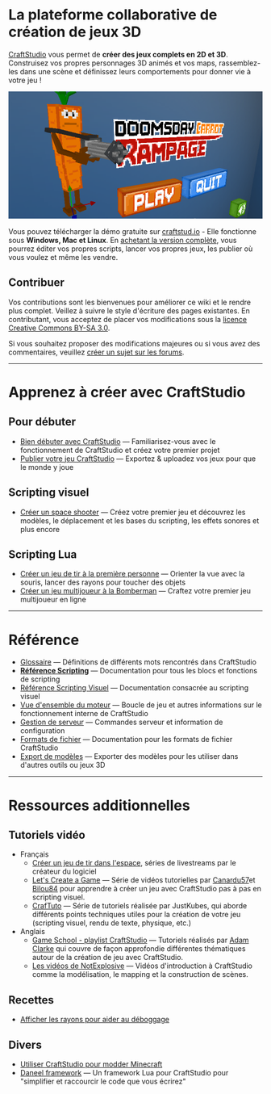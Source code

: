# La plateforme collaborative de création de jeux 3D

[CraftStudio](http://craftstud.io/) vous permet de **créer des jeux complets en 2D et 3D**. Construisez vos propres personnages 3D animés et vos maps, rassemblez-les dans une scène et définissez leurs comportements pour donner vie à votre jeu !

![](public/images/DoomsdayCarrotRampageMainMenuScene.png)

Vous pouvez télécharger la démo gratuite sur [craftstud.io](http://craftstud.io/) - Elle fonctionne sous **Windows, Mac et Linux**. En [achetant la version complète](http://craftstud.io/purchase), vous pourrez éditer vos propres scripts, lancer vos propres jeux, les publier où vous voulez et même les vendre.

## Contribuer

Vos contributions sont les bienvenues pour améliorer ce wiki et le rendre plus complet. Veillez à suivre le style d'écriture des pages existantes. En contributant, vous acceptez de placer vos modifications sous la [licence Creative Commons BY-SA 3.0](http://creativecommons.org/licenses/by-sa/3.0/).

Si vous souhaitez proposer des modifications majeures ou si vous avez des commentaires, veuillez [créer un sujet sur les forums](http://www.craftstudio.fr/forum/posting.php?mode=post&f=8).

----

# Apprenez à créer avec CraftStudio

## Pour débuter

  * [Bien débuter avec CraftStudio](Tutorials/Introduction.md) — Familiarisez-vous avec le fonctionnement de CraftStudio et créez votre premier projet
  * [Publier votre jeu CraftStudio](Tutorials/Publishing.md) — Exportez & uploadez vos jeux pour que le monde y joue

## Scripting visuel

  * [Créer un space shooter](Tutorials/Space_shooter.md) — Créez votre premier jeu et découvrez les modèles, le déplacement et les bases du scripting, les effets sonores et plus encore

## Scripting Lua

  * [Créer un jeu de tir à la première personne](Tutorials/FPS.md) — Orienter la vue avec la souris, lancer des rayons pour toucher des objets
  * [Créer un jeu multijoueur à la Bomberman](Tutorials/Blast_Turtles.md) — Craftez votre premier jeu multijoueur en ligne

----

# Référence

  * [Glossaire](Reference/Glossary.md) — Définitions de différents mots rencontrés dans CraftStudio
  * **[Référence Scripting](Reference/Scripting.md)** — Documentation pour tous les blocs et fonctions de scripting
  * [Référence Scripting Visuel](Reference/Visual_Scripting.md) — Documentation consacrée au scripting visuel
  * [Vue d'ensemble du moteur](Reference/Engine.md) — Boucle de jeu et autres informations sur le fonctionnement interne de CraftStudio
  * [Gestion de serveur](Reference/Server.md) — Commandes serveur et information de configuration
  * [Formats de fichier](Reference/File_formats.md) — Documentation pour les formats de fichier CraftStudio
  * [Export de modèles](Reference/Model_Export.md) — Exporter des modèles pour les utiliser dans d'autres outils ou jeux 3D

----

# Ressources additionnelles

## Tutoriels vidéo

  * Français
    * [Créer un jeu de tir dans l'espace](https://www.youtube.com/playlist?list=PLxa0hV7Yb3zeJKkM-unMrVwMxBFOlIEEr), séries de livestreams par le créateur du logiciel
    * [Let's Create a Game](http://www.youtube.com/playlist?list=PLkZeDm0F2axthFxsbrH9ruh4w4gxXU-dS) — Série de vidéos tutorielles par [Canardu57](https://twitter.com/Canardu57)et [Bilou84](https://twitter.com/bilou844) pour apprendre à créer un jeu avec CraftStudio pas à pas en scripting visuel.
    * [CrafTuto](http://www.youtube.com/playlist?list=PL5N-b9uoxkBb-vV_h-sbn2CEf_2idY97E) — Série de tutoriels réalisée par JustKubes, qui aborde différents points techniques utiles pour la création de votre jeu (scripting visuel, rendu de texte, physique, etc.)
  * Anglais
    * [Game School - playlist CraftStudio](http://www.youtube.com/playlist?list=PL41iJfA2iBPF-Y5o7rvQeCWC6LAnktmGF) — Tutoriels réalisés par [Adam Clarke](http://twitter.com/thecommonpeople) qui couvre de façon approfondie différentes thématiques autour de la création de jeu avec CraftStudio.
    * [Les vidéos de NotExplosive](http://www.youtube.com/playlist?list=PL0WSCHfZ9lu-eSRb-tk5A6e7ag0k9f_A5) — Vidéos d'introduction à CraftStudio comme la modélisation, le mapping et la construction de scènes.

## Recettes

 * [Afficher les rayons pour aider au déboggage](http://www.forum.craftstudio.fr/threads/mini-tuto-afficher-les-rays.2502/#post-7227)

## Divers

  * [Utiliser CraftStudio pour modder Minecraft](Minecraft.md)
  * [Daneel framework](https://github.com/florentpoujol/Daneel) — Un framework Lua pour CraftStudio pour "simplifier et raccourcir le code que vous écrirez"

